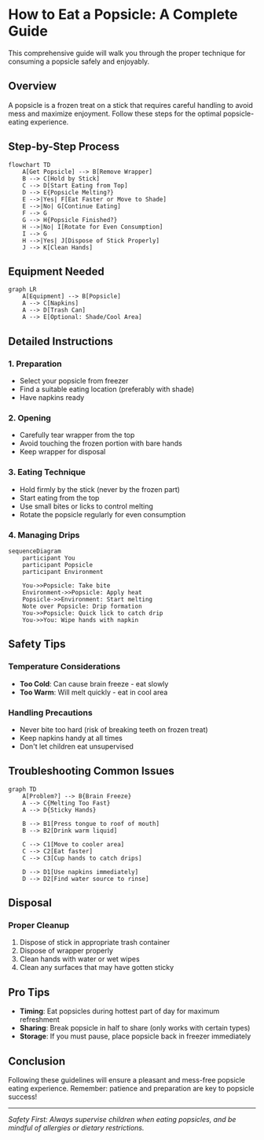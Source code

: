 # How to Eat a Popsicle: A Complete Guide

This comprehensive guide will walk you through the proper technique for consuming a popsicle safely and enjoyably.

## Overview

A popsicle is a frozen treat on a stick that requires careful handling to avoid mess and maximize enjoyment. Follow these steps for the optimal popsicle-eating experience.

## Step-by-Step Process

```mermaid
flowchart TD
    A[Get Popsicle] --> B[Remove Wrapper]
    B --> C[Hold by Stick]
    C --> D[Start Eating from Top]
    D --> E{Popsicle Melting?}
    E -->|Yes| F[Eat Faster or Move to Shade]
    E -->|No| G[Continue Eating]
    F --> G
    G --> H{Popsicle Finished?}
    H -->|No| I[Rotate for Even Consumption]
    I --> G
    H -->|Yes| J[Dispose of Stick Properly]
    J --> K[Clean Hands]
```

## Equipment Needed

```mermaid
graph LR
    A[Equipment] --> B[Popsicle]
    A --> C[Napkins]
    A --> D[Trash Can]
    A --> E[Optional: Shade/Cool Area]
```

## Detailed Instructions

### 1. Preparation
- Select your popsicle from freezer
- Find a suitable eating location (preferably with shade)
- Have napkins ready

### 2. Opening
- Carefully tear wrapper from the top
- Avoid touching the frozen portion with bare hands
- Keep wrapper for disposal

### 3. Eating Technique
- Hold firmly by the stick (never by the frozen part)
- Start eating from the top
- Use small bites or licks to control melting
- Rotate the popsicle regularly for even consumption

### 4. Managing Drips

```mermaid
sequenceDiagram
    participant You
    participant Popsicle
    participant Environment
    
    You->>Popsicle: Take bite
    Environment->>Popsicle: Apply heat
    Popsicle->>Environment: Start melting
    Note over Popsicle: Drip formation
    You->>Popsicle: Quick lick to catch drip
    You->>You: Wipe hands with napkin
```

## Safety Tips

### Temperature Considerations
- **Too Cold**: Can cause brain freeze - eat slowly
- **Too Warm**: Will melt quickly - eat in cool area

### Handling Precautions
- Never bite too hard (risk of breaking teeth on frozen treat)
- Keep napkins handy at all times
- Don't let children eat unsupervised

## Troubleshooting Common Issues

```mermaid
graph TD
    A[Problem?] --> B{Brain Freeze}
    A --> C{Melting Too Fast}
    A --> D{Sticky Hands}
    
    B --> B1[Press tongue to roof of mouth]
    B --> B2[Drink warm liquid]
    
    C --> C1[Move to cooler area]
    C --> C2[Eat faster]
    C --> C3[Cup hands to catch drips]
    
    D --> D1[Use napkins immediately]
    D --> D2[Find water source to rinse]
```

## Disposal

### Proper Cleanup
1. Dispose of stick in appropriate trash container
2. Dispose of wrapper properly
3. Clean hands with water or wet wipes
4. Clean any surfaces that may have gotten sticky

## Pro Tips

- **Timing**: Eat popsicles during hottest part of day for maximum refreshment
- **Sharing**: Break popsicle in half to share (only works with certain types)
- **Storage**: If you must pause, place popsicle back in freezer immediately

## Conclusion

Following these guidelines will ensure a pleasant and mess-free popsicle eating experience. Remember: patience and preparation are key to popsicle success!

---

*Safety First: Always supervise children when eating popsicles, and be mindful of allergies or dietary restrictions.*